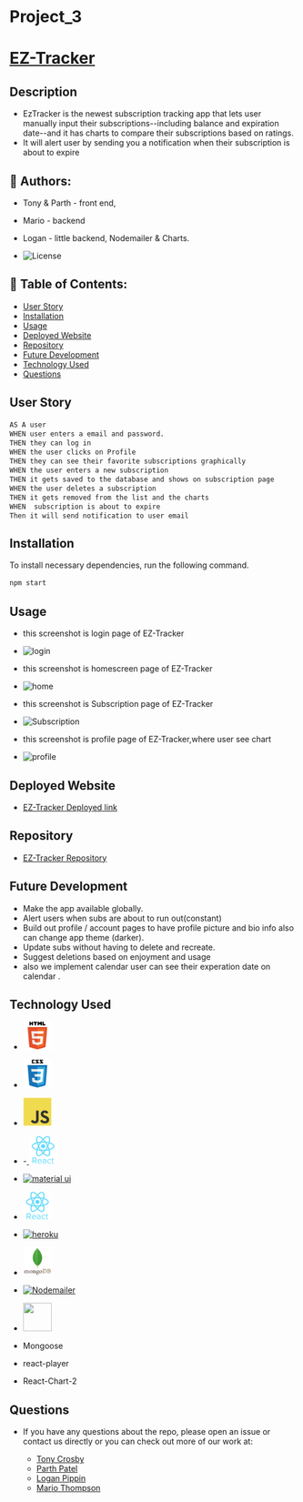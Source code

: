 # Project_3

[ez_tracker live]: https://enigmatic-eyrie-64011.herokuapp.com

# [EZ-Tracker][ez_tracker live]

## Description

- EzTracker is the newest subscription tracking app that lets user manually input their subscriptions--including balance and expiration date--and it has charts to compare their subscriptions based on ratings.
- It will alert user by sending you a notification when their subscription is about to expire

## 👤 Authors:

- Tony & Parth - front end,
- Mario - backend
- Logan - little backend, Nodemailer & Charts.

- ![License](https://img.shields.io/badge/License-MIT-yellow)

## 📜 Table of Contents:

- [User Story](#user-story)
- [Installation](#installation)
- [Usage](#usage)
- [Deployed Website](#deployed-website)
- [Repository](#repository)
- [Future Development](#future-development)
- [Technology Used](#technology-used)
- [Questions](#questions)

## User Story

```
AS A user
WHEN user enters a email and password.
THEN they can log in
WHEN the user clicks on Profile
THEN they can see their favorite subscriptions graphically
WHEN the user enters a new subscription
THEN it gets saved to the database and shows on subscription page
WHEN the user deletes a subscription
THEN it gets removed from the list and the charts
WHEN  subscription is about to expire
Then it will send notification to user email

```

## Installation

To install necessary dependencies, run the following command.

```bash
npm start
```

## Usage

- this screenshot is login page of EZ-Tracker
- ![login]()

- this screenshot is homescreen page of EZ-Tracker
- ![home]()

- this screenshot is Subscription page of EZ-Tracker
- ![Subscription]()

- this screenshot is profile page of EZ-Tracker,where user see chart
- ![profile]()

## Deployed Website

- [EZ-Tracker Deployed link](https://enigmatic-eyrie-65011.herokuapp.com)

## Repository

- [EZ-Tracker Repository](https://github.com/tonycrosby-tech/EZ_Tracker.git)

## Future Development

- Make the app available globally.
- Alert users when subs are about to run out(constant)
- Build out profile / account pages to have profile picture and bio info also can change app theme (darker).
- Update subs without having to delete and recreate.
- Suggest deletions based on enjoyment and usage
- also we implement calendar user can see their experation date on calendar .

## Technology Used

- <a href="https://www.w3.org/html/" target="_blank"> <img src="https://raw.githubusercontent.com/devicons/devicon/master/icons/html5/html5-original-wordmark.svg" alt="html5" width="50" height="50"/> </a>

- <a href="https://www.w3schools.com/css/" target="_blank"> 
  <img src="https://raw.githubusercontent.com/devicons/devicon/master/icons/css3/css3-original-wordmark.svg" width="50" height="50"/> </a>

- <a href="https://developer.mozilla.org/en-US/docs/Web/JavaScript" target="_blank"> <img src="https://raw.githubusercontent.com/devicons/devicon/master/icons/javascript/javascript-original.svg" alt="javascript" width="50" height="50"/>

- </a> -<a href="https://reactjs.org/" target="_blank">
  <img src="https://raw.githubusercontent.com/devicons/devicon/master/icons/react/react-original-wordmark.svg" width="50" height="50"/> </a>

- <a href="https://material-ui.com/" target="_blank"> <img src="https://material-ui.com/static/logo_raw.svg" alt="material ui" width="50" height="50"/> </a>

- <a href="https://reactjs.org/" target="_blank"> <img src="https://raw.githubusercontent.com/devicons/devicon/master/icons/react/react-original-wordmark.svg" alt="react" width="50" height="50"/> </a>

- <a href="https://heroku.com" target="_blank"> <img src="https://www.vectorlogo.zone/logos/heroku/heroku-icon.svg" alt="heroku" width="50" height="50"/> </a>

- <a href="https://www.mongodb.com/" target="_blank"> <img src="https://raw.githubusercontent.com/devicons/devicon/master/icons/mongodb/mongodb-original-wordmark.svg" alt="mongodb" width="50" height="50"/> </a>

- <a href="https://nodemailer.com/about/" target="_blank"> <img src="https://nodemailer.com/nm_logo_200x136.png" alt="Nodemailer" width="50" height="50"/> </a>

- <a href="https://www.chartjs.org" target="_blank"> 
  <img src="https://www.chartjs.org/media/logo-title.svg" width="50" height="50"/> </a>

- Mongoose

- react-player

- React-Chart-2

## Questions

- If you have any questions about the repo, please open an issue or contact us directly or you can check out more of our work at:

  - [Tony Crosby](https://github.com/tonycrosby-tech)
  - [Parth Patel](https://github.com/parth167)
  - [Logan Pippin](https://github.com/LoganPippin)
  - [Mario Thompson](https://github.com/MarioThompson0010)
